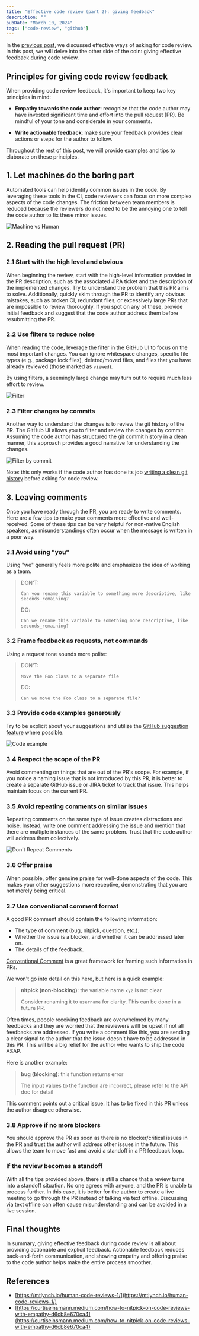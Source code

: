 ```yaml
---
title: "Effective code review (part 2): giving feedback"
description: ""
pubDate: "March 10, 2024"
tags: ["code-review", "github"]
---
```


In the [previous post](/blog/effective-code-review-1/), we discussed effective ways of asking for code review. In this post, we will delve into the other side of the coin: giving effective feedback during code review.

## Principles for giving code review feedback

When providing code review feedback, it's important to keep two key principles in mind:

- **Empathy towards the code author**: recognize that the code author may have invested significant time and effort into the pull request (PR). Be mindful of your tone and considerate in your comments.

- **Write actionable feedback**: make sure your feedback provides clear actions or steps for the author to follow.

Throughout the rest of this post, we will provide examples and tips to elaborate on these principles.

## 1. Let machines do the boring part

Automated tools can help identify common issues in the code. By leveraging these tools in the CI, code reviewers can focus on more complex aspects of the code changes. The friction between team members is reduced because the reviewers do not need to be the annoying one to tell the code author to fix these minor issues.

![Machine vs Human](/machine-vs-human.png)

## 2. Reading the pull request (PR)

### 2.1 Start with the high level and obvious

When beginning the review, start with the high-level information provided in the PR description, such as the associated JIRA ticket and the description of the implemented changes. Try to understand the problem that this PR aims to solve. Additionally, quickly skim through the PR to identify any obvious mistakes, such as broken CI, redundant files, or excessively large PRs that are impossible to review thoroughly. If you spot on any of these, provide initial feedback and suggest that the code author address them before resubmitting the PR.

### 2.2 Use filters to reduce noise

When reading the code, leverage the filter in the GitHub UI to focus on the most important changes. You can ignore whitespace changes, specific file types (e.g., package lock files), deleted/moved files, and files that you have already reviewed (those marked as `viewed`).

By using filters, a seemingly large change may turn out to require much less effort to review.

![Filter](/filter.png)

### 2.3 Filter changes by commits

Another way to understand the changes is to review the git history of the PR. The GitHub UI allows you to filter and review the changes by commit. Assuming the code author has structured the git commit history in a clean manner, this approach provides a good narrative for understanding the changes. 

![Filter by commit](/filter-by-commit.png)

Note: this only works if the code author has done its job [writing a clean git history](/blog/atomic-commits/) before asking for code review. 

## 3. Leaving comments

Once you have ready through the PR, you are ready to write comments. Here are a few tips to make your comments more effective and well-received. Some of these tips can be very helpful for non-native English speakers, as misunderstandings often occur when the message is written in a poor way.

### 3.1 Avoid using "you"

Using "we" generally feels more polite and emphasizes the idea of working as a team.

> DON'T:
>
> `Can you rename this variable to something more descriptive, like seconds_remaining?`
>
> DO:
>
> `Can we rename this variable to something more descriptive, like seconds_remaining?`

### 3.2 Frame feedback as requests, not commands

Using a request tone sounds more polite:

> DON'T:
>
> `Move the Foo class to a separate file`
>
> DO:
>
> `Can we move the Foo class to a separate file?`

### 3.3 Provide code examples generously

Try to be explicit about your suggestions and utilize the [GitHub suggestion feature](https://docs.github.com/en/pull-requests/collaborating-with-pull-requests/reviewing-changes-in-pull-requests/incorporating-feedback-in-your-pull-request) where possible.

![Code example](/code-example-gh.png)


### 3.4 Respect the scope of the PR

Avoid commenting on things that are out of the PR's scope. For example, if you notice a naming issue that is not introduced by this PR, it is better to create a separate GitHub issue or JIRA ticket to track that issue. This helps maintain focus on the current PR.

### 3.5 Avoid repeating comments on similar issues

Repeating comments on the same type of issue creates distractions and noise. Instead, write one comment addressing the issue and mention that there are multiple instances of the same problem. Trust that the code author will address them collectively.

![Don't Repeat Comments](/dont-repeat-comments.png)

### 3.6 Offer praise

When possible, offer genuine praise for well-done aspects of the code. This makes your other suggestions more receptive, demonstrating that you are not merely being critical.

### 3.7 Use conventional comment format

A good PR comment should contain the following information:

- The type of comment (bug, nitpick, question, etc.).
- Whether the issue is a blocker, and whether it can be addressed later on.
- The details of the feedback.

[Conventional Comment](https://conventionalcomments.org/) is a great framework for framing such information in PRs.

We won't go into detail on this here, but here is a quick example:

> **nitpick (non-blocking)**: the variable name `xyz` is not clear
>
> Consider renaming it to `username` for clarity. This can be done in a future PR.

Often times, people receiving feedback are overwhelmed by many feedbacks and they are worried that the reviewers willl be upset if not all feedbacks are addressed. If you write a comment like this, you are sending a clear signal to the author that the issue doesn't have to be addressed in this PR. This will be a big relief for the author who wants to ship the code ASAP.

Here is another example:

> **bug (blocking)**: this function returns error
>
> The input values to the function are incorrect, please refer to the API doc for detail

This comment points out a critical issue. It has to be fixed in this PR unless the author disagree otherwise. 


### 3.8 Approve if no more blockers

You should approve the PR as soon as there is no blocker/critical issues in the PR and trust the author will address other issues in the future. This allows the team to move fast and avoid a standoff in a PR feedback loop.

### If the review becomes a standoff

With all the tips provided above, there is still a chance that a review turns into a standoff situation. No one agrees with anyone, and the PR is unable to process further. In this case, it is better for the author to create a live meeting to go through the PR instead of talking via text offline. Discussing via text offline can often cause misunderstanding and can be avoided in a live session.


## Final thoughts

In summary, giving effective feedback during code review is all about providing actionable and explicit feedback. Actionable feedback reduces back-and-forth communication, and showing empathy and offering praise to the code author helps make the entire process smoother.

## References

- [https://mtlynch.io/human-code-reviews-1/](https://mtlynch.io/human-code-reviews-1/)
- [https://curtiseinsmann.medium.com/how-to-nitpick-on-code-reviews-with-empathy-d6cb8e670ca4](https://curtiseinsmann.medium.com/how-to-nitpick-on-code-reviews-with-empathy-d6cb8e670ca4)